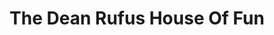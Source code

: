 ---
title: "The Dean Rufus House Of Fun"
url: /cleveland/the-dean-rufus-house-of-fun/
shop: Andenken
---